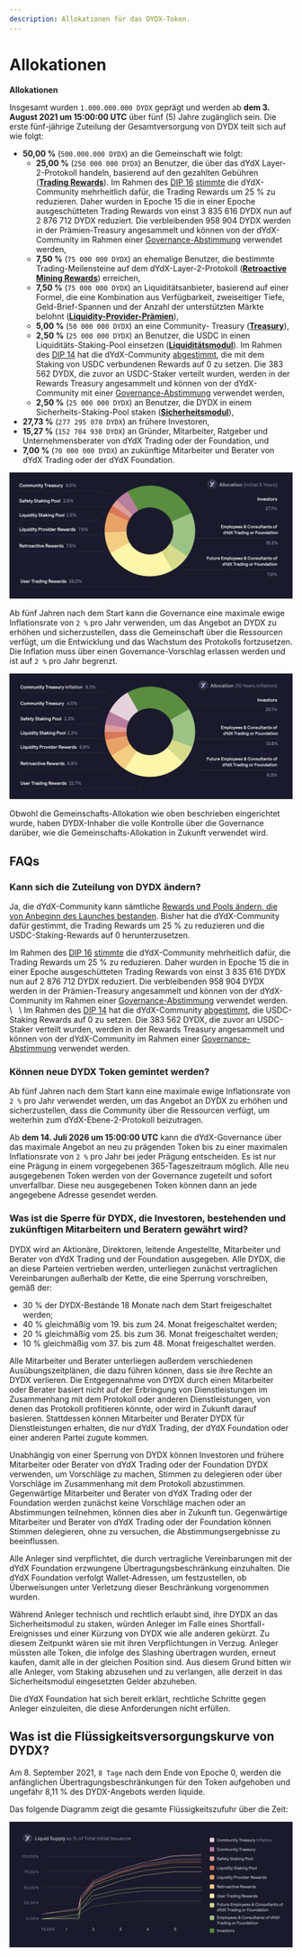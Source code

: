 ```yaml
---
description: Allokationen für das DYDX-Token.
---
```


# Allokationen

**Allokationen**

Insgesamt wurden `1.000.000.000 DYDX` geprägt und werden ab **dem 3. August 2021 um 15:00:00 UTC** über fünf (5) Jahre zugänglich sein. Die erste fünf-jährige Zuteilung der Gesamtversorgung von DYDX teilt sich auf wie folgt:

* **50,00 %** (`500.000.000 DYDX`) an die Gemeinschaft wie folgt:
  * **25,00 %** (`250 000 000 DYDX`) an Benutzer, die über das dYdX Layer-2-Protokoll handeln, basierend auf den gezahlten Gebühren ([**Trading Rewards**](../rewards/trading-rewards.md)). Im Rahmen des [DIP 16](https://github.com/dydxfoundation/dip/blob/master/content/dips/DIP-16.md) [stimmte](https://dydx.community/dashboard/proposal/8) die dYdX-Community mehrheitlich dafür, die Trading Rewards um 25 % zu reduzieren. Daher wurden in Epoche 15 die in einer Epoche ausgeschütteten Trading Rewards von einst 3 835 616 DYDX nun auf 2 876 712 DYDX reduziert. Die verbleibenden 958 904 DYDX werden in der Prämien-Treasury angesammelt und können von der dYdX-Community im Rahmen einer [Governance-Abstimmung](https://docs.dydx.community/dydx-governance/voting-and-governance/governance-parameters) verwendet werden,
  * **7,50 %** (`75 000 000 DYDX`) an ehemalige Benutzer, die bestimmte Trading-Meilensteine auf dem dYdX-Layer-2-Protokoll ([**Retroactive Mining Rewards**](../rewards/retroactive-mining-rewards.md)) erreichen,
  * **7,50 %** (`75 000 000 DYDX`) an Liquiditätsanbieter, basierend auf einer Formel, die eine Kombination aus Verfügbarkeit, zweiseitiger Tiefe, Geld-Brief-Spannen und der Anzahl der unterstützten Märkte belohnt ([**Liquidity-Provider-Prämien**](../rewards/liquidity-provider-rewards.md)),
  * **5,00 %** (`50 000 000 DYDX`) an eine Community- Treasury ([**Treasury**](community-treasury.md)),
  * **2,50 %** (`25 000 000 DYDX`) an Benutzer, die USDC in einen Liquiditäts-Staking-Pool einsetzen ([**Liquiditätsmodul**](../staking-pools/liquidity-staking-pool.md)). Im Rahmen des [DIP 14](https://github.com/dydxfoundation/dip/blob/master/content/dips/DIP-14.md) hat die dYdX-Community [abgestimmt](https://dydx.community/dashboard/proposal/7), die mit dem Staking von USDC verbundenen Rewards auf 0 zu setzen. Die 383 562 DYDX, die zuvor an USDC-Staker verteilt wurden, werden in der Rewards Treasury angesammelt und können von der dYdX-Community mit einer [Governance-Abstimmung](https://docs.dydx.community/dydx-governance/voting-and-governance/governance-parameters) verwendet werden,
  * **2,50 %** (`25 000 000 DYDX`) an Benutzer, die DYDX in einem Sicherheits-Staking-Pool staken ([**Sicherheitsmodul**](../staking-pools/safety-staking-pool.md)),
* **27,73 %** (`277 295 070 DYDX`) an frühere Investoren,
* **15,27 %** (`152 704 930 DYDX`) an Gründer, Mitarbeiter, Ratgeber und Unternehmensberater von dYdX Trading oder der Foundation, und
* **7,00 %** (`70 000 000 DYDX`) an zukünftige Mitarbeiter und Berater von dYdX Trading oder der dYdX Foundation.

![](../.gitbook/assets/1-dydx-allocations-initial-5-years.png)

Ab fünf Jahren nach dem Start kann die Governance eine maximale ewige Inflationsrate von `2 %` pro Jahr verwenden, um das Angebot an DYDX zu erhöhen und sicherzustellen, dass die Gemeinschaft über die Ressourcen verfügt, um die Entwicklung und das Wachstum des Protokolls fortzusetzen. Die Inflation muss über einen Governance-Vorschlag erlassen werden und ist auf `2 %` pro Jahr begrenzt.

![](../.gitbook/assets/1-allocation-10-years-inflation.png)

Obwohl die Gemeinschafts-Allokation wie oben beschrieben eingerichtet wurde, haben DYDX-Inhaber die volle Kontrolle über die Governance darüber, wie die Gemeinschafts-Allokation in Zukunft verwendet wird.

## **FAQs**

### Kann sich die Zuteilung von DYDX ändern?

Ja, die dYdX-Community kann sämtliche [Rewards und Pools ändern, die von Anbeginn des Launches bestanden](../voting-and-governance/governance-parameters.md). Bisher hat die dYdX-Community dafür gestimmt, die Trading Rewards um 25 % zu reduzieren und die USDC-Staking-Rewards auf 0 herunterzusetzen.

Im Rahmen des [DIP 16](https://github.com/dydxfoundation/dip/blob/master/content/dips/DIP-16.md) [stimmte](https://dydx.community/dashboard/proposal/8) die dYdX-Community mehrheitlich dafür, die Trading Rewards um 25 % zu reduzieren. Daher wurden in Epoche 15 die in einer Epoche ausgeschütteten Trading Rewards von einst 3 835 616 DYDX nun auf 2 876 712 DYDX reduziert. Die verbleibenden 958 904 DYDX werden in der Prämien-Treasury angesammelt und können von der dYdX-Community im Rahmen einer [Governance-Abstimmung](https://docs.dydx.community/dydx-governance/voting-and-governance/governance-parameters) verwendet werden.
\  
\ Im Rahmen des [DIP 14](https://github.com/dydxfoundation/dip/blob/master/content/dips/DIP-14.md) hat die dYdX-Community [abgestimmt](https://dydx.community/dashboard/proposal/7), die USDC-Staking Rewards auf 0 zu setzen. Die 383 562 DYDX, die zuvor an USDC-Staker verteilt wurden, werden in der Rewards Treasury angesammelt und können von der dYdX-Community im Rahmen einer [Governance-Abstimmung](https://docs.dydx.community/dydx-governance/voting-and-governance/governance-parameters) verwendet werden.

### **Können neue DYDX Token gemintet werden?**

Ab fünf Jahren nach dem Start kann eine maximale ewige Inflationsrate von `2 %` pro Jahr verwendet werden, um das Angebot an DYDX zu erhöhen und sicherzustellen, dass die Community über die Ressourcen verfügt, um weiterhin zum dYdX-Ebene-2-Protokoll beizutragen.

Ab **dem 14. Juli 2026 um 15:00:00 UTC** kann die dYdX-Governance über das maximale Angebot an neu zu prägenden Token bis zu einer maximalen Inflationsrate von `2 %` pro Jahr bei jeder Prägung entscheiden. Es ist nur eine Prägung in einem vorgegebenen 365-Tageszeitraum möglich. Alle neu ausgegebenen Token werden von der Governance zugeteilt und sofort unverfallbar. Diese neu ausgegebenen Token können dann an jede angegebene Adresse gesendet werden.

### **Was ist die Sperre für DYDX, die Investoren, bestehenden und zukünftigen Mitarbeitern und Beratern gewährt wird?**

DYDX wird an Aktionäre, Direktoren, leitende Angestellte, Mitarbeiter und Berater von dYdX Trading und der Foundation ausgegeben. Alle DYDX, die an diese Parteien vertrieben werden, unterliegen zunächst vertraglichen Vereinbarungen außerhalb der Kette, die eine Sperrung vorschreiben, gemäß der:

* 30 % der DYDX-Bestände 18 Monate nach dem Start freigeschaltet werden;
* 40 % gleichmäßig vom 19. bis zum 24. Monat freigeschaltet werden;
* 20 % gleichmäßig vom 25. bis zum 36. Monat freigeschaltet werden;
* 10 % gleichmäßig vom 37. bis zum 48. Monat freigeschaltet werden.

Alle Mitarbeiter und Berater unterliegen außerdem verschiedenen Ausübungszeitplänen, die dazu führen können, dass sie ihre Rechte an DYDX verlieren. Die Entgegennahme von DYDX durch einen Mitarbeiter oder Berater basiert nicht auf der Erbringung von Dienstleistungen im Zusammenhang mit dem Protokoll oder anderen Dienstleistungen, von denen das Protokoll profitieren könnte, oder wird in Zukunft darauf basieren. Stattdessen können Mitarbeiter und Berater DYDX für Dienstleistungen erhalten, die nur dYdX Trading, der dYdX Foundation oder einer anderen Partei zugute kommen.

Unabhängig von einer Sperrung von DYDX können Investoren und frühere Mitarbeiter oder Berater von dYdX Trading oder der Foundation DYDX verwenden, um Vorschläge zu machen, Stimmen zu delegieren oder über Vorschläge im Zusammenhang mit dem Protokoll abzustimmen. Gegenwärtige Mitarbeiter und Berater von dYdX Trading oder der Foundation werden zunächst keine Vorschläge machen oder an Abstimmungen teilnehmen, können dies aber in Zukunft tun. Gegenwärtige Mitarbeiter und Berater von dYdX Trading oder der Foundation können Stimmen delegieren, ohne zu versuchen, die Abstimmungsergebnisse zu beeinflussen.

Alle Anleger sind verpflichtet, die durch vertragliche Vereinbarungen mit der dYdX Foundation erzwungene Übertragungsbeschränkung einzuhalten. Die dYdX Foundation verfolgt Wallet-Adressen, um festzustellen, ob Überweisungen unter Verletzung dieser Beschränkung vorgenommen wurden.

Während Anleger technisch und rechtlich erlaubt sind, ihre DYDX an das Sicherheitsmodul zu staken, würden Anleger im Falle eines Shortfall-Ereignisses und einer Kürzung von DYDX wie alle anderen gekürzt. Zu diesem Zeitpunkt wären sie mit ihren Verpflichtungen in Verzug. Anleger müssten alle Token, die infolge des Slashing übertragen wurden, erneut kaufen, damit alle in der gleichen Position sind. Aus diesem Grund bitten wir alle Anleger, vom Staking abzusehen und zu verlangen, alle derzeit in das Sicherheitsmodul eingesetzten Gelder abzuheben.

Die dYdX Foundation hat sich bereit erklärt, rechtliche Schritte gegen Anleger einzuleiten, die diese Anforderungen nicht erfüllen.

## Was ist die Flüssigkeitsversorgungskurve von DYDX?

Am 8. September 2021, `8 Tage` nach dem Ende von Epoche 0, werden die anfänglichen Übertragungsbeschränkungen für den Token aufgehoben und ungefähr 8,11 % des DYDX-Angebots werden liquide.

Das folgende Diagramm zeigt die gesamte Flüssigkeitszufuhr über die Zeit:

![](../.gitbook/assets/1-liquid-supply-schedule.png)
